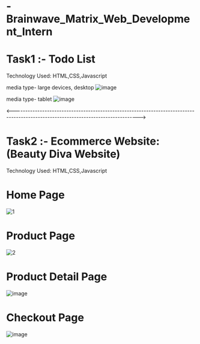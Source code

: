 # -Brainwave_Matrix_Web_Development_Intern

# Task1 :- Todo List
Technology Used: HTML,CSS,Javascript

media type- large devices, desktop
![image](https://github.com/user-attachments/assets/5cdead09-5253-471c-a015-54108273d0cb)

media type- tablet
![image](https://github.com/user-attachments/assets/bcf8c265-38e0-459e-9369-ec3da8191d5b)

<---------------------------------------------------------------------------------------------------------------------------------->

# Task2 :- Ecommerce Website: (Beauty Diva Website)
Technology Used: HTML,CSS,Javascript

# Home Page

![1](https://github.com/user-attachments/assets/e91cc375-1fcd-4fa5-946d-eb8e02f524e5)

# Product Page

![2](https://github.com/user-attachments/assets/af2c11c8-96c2-4834-b0d8-aee53f0c2dab)

# Product Detail Page

![image](https://github.com/user-attachments/assets/0280f027-bfcf-4235-8f2e-88c1b834a8c2)

# Checkout Page

![image](https://github.com/user-attachments/assets/c79dab88-9ea7-4ade-89eb-ad27f76e0095)

